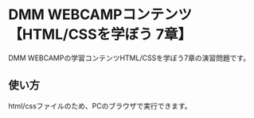 # DMM WEBCAMPコンテンツ【HTML/CSSを学ぼう 7章】
DMM WEBCAMPの学習コンテンツHTML/CSSを学ぼう7章の演習問題です。
## 使い方
html/cssファイルのため、PCのブラウザで実行できます。
